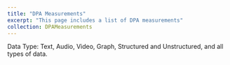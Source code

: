 ```yaml
---
title: "DPA Measurements"
excerpt: "This page includes a list of DPA measurements"
collection: DPAMeasurements
---
```


Data Type: Text, Audio, Video, Graph, Structured and Unstructured, and all types of data.
